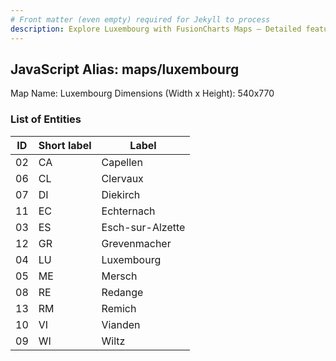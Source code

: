 ```yaml
---
# Front matter (even empty) required for Jekyll to process
description: Explore Luxembourg with FusionCharts Maps – Detailed features for seamless integration. Try now & enhance your data visualization today! 
---
```


## JavaScript Alias: maps/luxembourg

Map Name: Luxembourg
Dimensions (Width x Height): 540x770





### List of Entities

ID | Short label | Label
---|---|---|
02|CA|Capellen
06|CL|Clervaux
07|DI|Diekirch
11|EC|Echternach
03|ES|Esch-sur-Alzette
12|GR|Grevenmacher
04|LU|Luxembourg
05|ME|Mersch
08|RE|Redange
13|RM|Remich
10|VI|Vianden
09|WI|Wiltz

